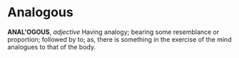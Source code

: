 # Analogous

**ANAL'OGOUS**, _adjective_ Having analogy; bearing some resemblance or proportion; followed by to; as, there is something in the exercise of the mind analogues to that of the body.